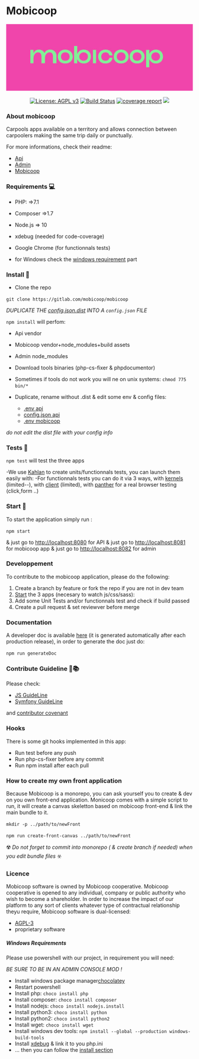 Mobicoop
=======

![Logo mobicoop](logo.jpg)

<p align="center">
  <a href="https://www.gnu.org/licenses/agpl-3.0" ><img alt="License: AGPL v3" src="https://img.shields.io/badge/License-AGPL%20v3-blue.svg"/></a>
  <a href="https://gitlab.com/mobicoop/mobicoop/-/jobs"><img alt="Build Status" src="https://gitlab.com/mobicoop/mobicoop/badges/master/build.svg"></a>
  <a href="https://gitlab.com/mobicoop/mobicoop/commits/master"><img alt="coverage report" src="https://gitlab.com/mobicoop/mobicoop/badges/master/coverage.svg" /></a>
  <a href="https://ci.appveyor.com/project/MatthD/mobicoop/branch/master"><img src="https://ci.appveyor.com/api/projects/status/lxrhumbiss1s084h/branch/dev?svg=true"></a>
</p>

### About mobicoop

Carpools apps available on a territory and allows connection between carpoolers making the same trip daily or punctually.

For more informations, check their readme:

- [Api](/api)
- [Admin](/interfaces/admin)
- [Mobicoop](/interfaces/mobicoop)

### Requirements 💻

- PHP: =>7.1
- Composer =>1.7
- Node.js => 10
- xdebug (needed for code-coverage)
- Google Chrome (for functionnals tests)

- for Windows check the [windows requirement](#windows-requirements) part


### Install 🤖

- Clone the repo

`git clone https://gitlab.com/mobicoop/mobicoop`

*DUPLICATE THE [config.json.dist](config.json.dist) INTO A `config.json` FILE*

`npm install` will perfom:
 - Api vendor
 - Mobicoop vendor+node_modules+build assets 
 - Admin node_modules 
 - Download tools binaries (php-cs-fixer & phpdocumentor)


- Sometimes if tools do not work you will ne on unix systems: `chmod 775 bin/*`

- Duplicate, rename without .dist & edit some env & config files:
    - [.env api](api/.env.dist)  
    - [config.json api](api/config.json.dist)
    - [.env mobicoop](interfaces/mobicoop/.env.dist) 

*do not edit the dist file with your config info*



### Tests 🎰

`npm test` will test the three apps

-We use [Kahlan](https://kahlan.github.io/docs/) to create units/functionnals tests, you can launch them easily with:
-For functionnals tests you can do it via 3 ways, with [kernels](https://api.symfony.com/4.1/Symfony/Component/HttpKernel/Kernel.html) (limited--), with [client](https://api.symfony.com/4.1/Symfony/Component/HttpKernel/Client.html) (limited), with [panther](https://github.com/symfony/panther) for a real browser testing (click,form ..)


### Start 🚀

To start the application simply run :

`npm start`

& just go to [http://localhost:8080](http://localhost:8080) for API 
& just go to [http://localhost:8081](http://localhost:8081) for mobicoop app
& just go to [http://localhost:8082](http://localhost:8082) for admin 


### Developpement

To contribute to the mobicoop application, please do the following:

1. Create a branch by feature or fork the repo if you are not in dev team
2. [Start](#start) the 3 apps  (necesary to watch js/css/sass):
3. Add some Unit Tests and/or functionnals test and check if build passed
4. Create a pull request & set reviewver before merge

### Documentation

A developer doc is available [here](https://mobicoop.gitlab.io/mobicoop/build/doc) (it is generated automatically after each production release), in order to generate the doc just do:

`npm run generateDoc`

### Contribute Guideline 📖📚

Please check:

- [JS GuideLine](https://github.com/airbnb/javascript#whitespace) 
- [Symfony GuideLine](https://symfony.com/doc/current/contributing/code/standards.html)

and [contributor covenant](https://www.contributor-covenant.org)


### Hooks

There is some git hooks implemented in this app:

- Run test before any push
- Run php-cs-fixer before any commit
- Run npm install after each pull


### How to create my own front application

Because Mobicoop is a monorepo, you can ask yourself you to create & dev on you own front-end application.
Monicoop comes with a simple script to run, it will create a canvas skeletton based on mobicoop front-end & link the main bundle to it.

`mkdir -p ../path/to/newFront`

`npm run create-front-canvas ../path/to/newFront`

☢️ *Do not forget to commit into monorepo  ( & create branch if needed) when you edit bundle files* ☣️ 


### Licence
Mobicoop software is owned by Mobicoop cooperative. Mobicoop cooperative is opened to any individual, company or public authority who wish to become a shareholder.
In order to increase the impact of our platform to any sort of clients whatever type of contractual relationship theyu require, Mobicoop software is dual-licensed:
 - [AGPL-3](https://www.gnu.org/licenses/agpl-3.0)
 - proprietary software


##### Windows Requirements

Please use powershell with our project, in requirement you will need:

*BE SURE TO BE IN AN ADMIN CONSOLE MOD !*

- Install windows package manager[chocolatey](https://chocolatey.org/install)
- Restart powershell
- Install php: `choco install php`
- Install composer: `choco install composer`
- Install nodejs: `choco install nodejs.install`
- Install python3: `choco install python`
- Install python2: `choco install python2`
- Install wget: `choco install wget`
- Install windows dev tools: `npm install --global --production windows-build-tools`
- Install [xdebug](https://burhandodhy.me/2017/08/29/how-to-install-xdebug-on-windows/) & link it to you php.ini 
- ... then you can follow the [install section](#install)
